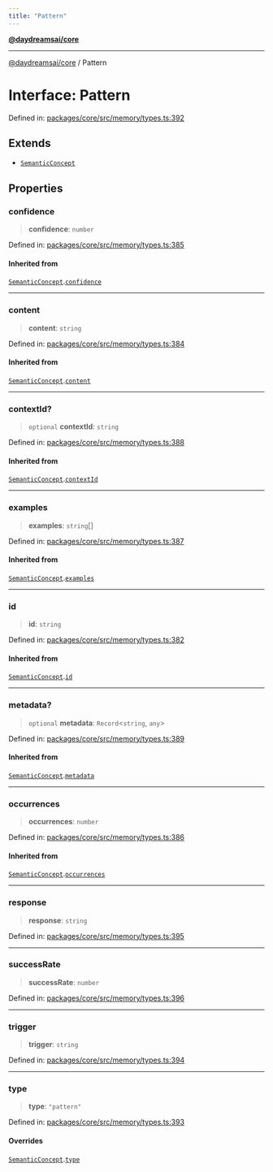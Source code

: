 ```yaml
---
title: "Pattern"
---
```


[**@daydreamsai/core**](./api-reference.md)

***

[@daydreamsai/core](./api-reference.md) / Pattern

# Interface: Pattern

Defined in: [packages/core/src/memory/types.ts:392](https://github.com/dojoengine/daydreams/blob/cade502c379b7b9e103832026447c86310638fce/packages/core/src/memory/types.ts#L392)

## Extends

- [`SemanticConcept`](./SemanticConcept.md)

## Properties

### confidence

> **confidence**: `number`

Defined in: [packages/core/src/memory/types.ts:385](https://github.com/dojoengine/daydreams/blob/cade502c379b7b9e103832026447c86310638fce/packages/core/src/memory/types.ts#L385)

#### Inherited from

[`SemanticConcept`](./SemanticConcept.md).[`confidence`](SemanticConcept.md#confidence)

***

### content

> **content**: `string`

Defined in: [packages/core/src/memory/types.ts:384](https://github.com/dojoengine/daydreams/blob/cade502c379b7b9e103832026447c86310638fce/packages/core/src/memory/types.ts#L384)

#### Inherited from

[`SemanticConcept`](./SemanticConcept.md).[`content`](SemanticConcept.md#content)

***

### contextId?

> `optional` **contextId**: `string`

Defined in: [packages/core/src/memory/types.ts:388](https://github.com/dojoengine/daydreams/blob/cade502c379b7b9e103832026447c86310638fce/packages/core/src/memory/types.ts#L388)

#### Inherited from

[`SemanticConcept`](./SemanticConcept.md).[`contextId`](SemanticConcept.md#contextid)

***

### examples

> **examples**: `string`[]

Defined in: [packages/core/src/memory/types.ts:387](https://github.com/dojoengine/daydreams/blob/cade502c379b7b9e103832026447c86310638fce/packages/core/src/memory/types.ts#L387)

#### Inherited from

[`SemanticConcept`](./SemanticConcept.md).[`examples`](SemanticConcept.md#examples)

***

### id

> **id**: `string`

Defined in: [packages/core/src/memory/types.ts:382](https://github.com/dojoengine/daydreams/blob/cade502c379b7b9e103832026447c86310638fce/packages/core/src/memory/types.ts#L382)

#### Inherited from

[`SemanticConcept`](./SemanticConcept.md).[`id`](SemanticConcept.md#id)

***

### metadata?

> `optional` **metadata**: `Record`\<`string`, `any`\>

Defined in: [packages/core/src/memory/types.ts:389](https://github.com/dojoengine/daydreams/blob/cade502c379b7b9e103832026447c86310638fce/packages/core/src/memory/types.ts#L389)

#### Inherited from

[`SemanticConcept`](./SemanticConcept.md).[`metadata`](SemanticConcept.md#metadata)

***

### occurrences

> **occurrences**: `number`

Defined in: [packages/core/src/memory/types.ts:386](https://github.com/dojoengine/daydreams/blob/cade502c379b7b9e103832026447c86310638fce/packages/core/src/memory/types.ts#L386)

#### Inherited from

[`SemanticConcept`](./SemanticConcept.md).[`occurrences`](SemanticConcept.md#occurrences)

***

### response

> **response**: `string`

Defined in: [packages/core/src/memory/types.ts:395](https://github.com/dojoengine/daydreams/blob/cade502c379b7b9e103832026447c86310638fce/packages/core/src/memory/types.ts#L395)

***

### successRate

> **successRate**: `number`

Defined in: [packages/core/src/memory/types.ts:396](https://github.com/dojoengine/daydreams/blob/cade502c379b7b9e103832026447c86310638fce/packages/core/src/memory/types.ts#L396)

***

### trigger

> **trigger**: `string`

Defined in: [packages/core/src/memory/types.ts:394](https://github.com/dojoengine/daydreams/blob/cade502c379b7b9e103832026447c86310638fce/packages/core/src/memory/types.ts#L394)

***

### type

> **type**: `"pattern"`

Defined in: [packages/core/src/memory/types.ts:393](https://github.com/dojoengine/daydreams/blob/cade502c379b7b9e103832026447c86310638fce/packages/core/src/memory/types.ts#L393)

#### Overrides

[`SemanticConcept`](./SemanticConcept.md).[`type`](SemanticConcept.md#type)
